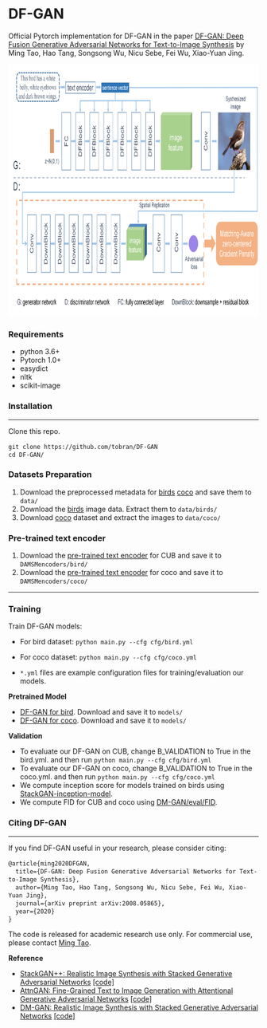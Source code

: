 # DF-GAN

Official Pytorch implementation for DF-GAN in the paper [DF-GAN: Deep Fusion Generative Adversarial Networks for Text-to-Image Synthesis](https://arxiv.org/abs/2008.05865) by Ming Tao, Hao Tang, Songsong Wu, Nicu Sebe, Fei Wu, Xiao-Yuan Jing. 

<img src="framework.png" width="900px" height="506px"/>


### Requirements
- python 3.6+
- Pytorch 1.0+
- easydict
- nltk
- scikit-image

### Installation
---
Clone this repo.
```
git clone https://github.com/tobran/DF-GAN
cd DF-GAN/
```

### Datasets Preparation
1. Download the preprocessed metadata for [birds](https://drive.google.com/open?id=1O_LtUP9sch09QH3s_EBAgLEctBQ5JBSJ) [coco](https://drive.google.com/open?id=1rSnbIGNDGZeHlsUlLdahj0RJ9oo6lgH9) and save them to `data/`
2. Download the [birds](http://www.vision.caltech.edu/visipedia/CUB-200-2011.html) image data. Extract them to `data/birds/`
3. Download [coco](http://cocodataset.org/#download) dataset and extract the images to `data/coco/`


### Pre-trained text encoder
1. Download the [pre-trained text encoder](https://drive.google.com/open?id=1GNUKjVeyWYBJ8hEU-yrfYQpDOkxEyP3V) for CUB and save it to `DAMSMencoders/bird/`
2. Download the [pre-trained text encoder](https://drive.google.com/open?id=1zIrXCE9F6yfbEJIbNP5-YrEe2pZcPSGJ) for coco and save it to `DAMSMencoders/coco/`

---

### Training
Train DF-GAN models:
  - For bird dataset: `python main.py --cfg cfg/bird.yml`
  - For coco dataset: `python main.py --cfg cfg/coco.yml`

- `*.yml` files are example configuration files for training/evaluation our models.

**Pretrained Model**
- [DF-GAN for bird](https://drive.google.com/open?id=1lqNG75suOuR_8gjoEPYNp8VyT_ufPPig). Download and save it to `models/`
- [DF-GAN for coco](https://drive.google.com/open?id=1i9Xkg9nU74RAvkcqKE-rJYhjvzKAMnCi). Download and save it to `models/`

**Validation**
- To evaluate our DF-GAN on CUB, change B_VALIDATION to True in the bird.yml. and then run `python main.py --cfg cfg/bird.yml`
- To evaluate our DF-GAN on coco, change B_VALIDATION to True in the coco.yml. and then run `python main.py --cfg cfg/coco.yml`
- We compute inception score for models trained on birds using [StackGAN-inception-model](https://github.com/hanzhanggit/StackGAN-inception-model).
- We compute FID for CUB and coco using [DM-GAN/eval/FID](https://github.com/MinfengZhu/DM-GAN/tree/master/eval/FID). 


### Citing DF-GAN
---
If you find DF-GAN useful in your research, please consider citing:

```
@article{ming2020DFGAN,
  title={DF-GAN: Deep Fusion Generative Adversarial Networks for Text-to-Image Synthesis},
  author={Ming Tao, Hao Tang, Songsong Wu, Nicu Sebe, Fei Wu, Xiao-Yuan Jing},
  journal={arXiv preprint arXiv:2008.05865},
  year={2020}
}
```
The code is released for academic research use only. For commercial use, please contact [Ming Tao](mingtao2000@126.com).

**Reference**

- [StackGAN++: Realistic Image Synthesis with Stacked Generative Adversarial Networks](https://arxiv.org/abs/1710.10916) [[code]](https://github.com/hanzhanggit/StackGAN-v2)
- [AttnGAN: Fine-Grained Text to Image Generation with Attentional Generative Adversarial Networks](https://openaccess.thecvf.com/content_cvpr_2018/papers/Xu_AttnGAN_Fine-Grained_Text_CVPR_2018_paper.pdf) [[code]](https://github.com/taoxugit/AttnGAN)
- [DM-GAN: Realistic Image Synthesis with Stacked Generative Adversarial Networks](https://arxiv.org/abs/1904.01310) [[code]](https://github.com/MinfengZhu/DM-GAN)
